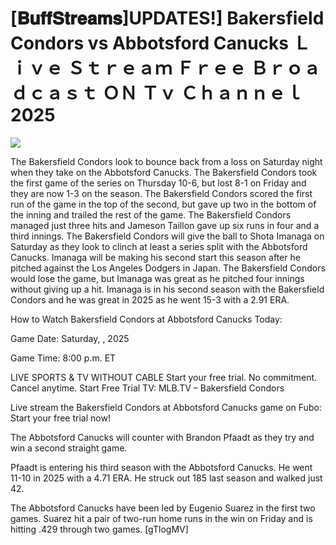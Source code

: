 # [𝐁𝐮𝐟𝐟𝐒𝐭𝐫𝐞𝐚𝐦𝐬]UPDATES!] Bakersfield Condors vs Abbotsford Canucks Ｌｉｖｅ Ｓｔｒｅａｍ Ｆｒｅｅ Ｂｒｏａｄｃａｓｔ ＯＮ Ｔｖ Ｃｈａｎｎｅｌ  2025  
  
  
[![](https://i.imgur.com/qSNzIqt.png)](https://movie.rssnews.media/xVatbQBw.php)  
  
The Bakersfield Condors look to bounce back from a loss on Saturday night when they take on the Abbotsford Canucks. The Bakersfield Condors took the first game of the series on Thursday 10-6, but lost 8-1 on Friday and they are now 1-3 on the season. The Bakersfield Condors scored the first run of the game in the top of the second, but gave up two in the bottom of the inning and trailed the rest of the game. The Bakersfield Condors managed just three hits and Jameson Taillon gave up six runs in four and a third innings. The Bakersfield Condors will give the ball to Shota Imanaga on Saturday as they look to clinch at least a series split with the Abbotsford Canucks. Imanaga will be making his second start this season after he pitched against the Los Angeles Dodgers in Japan. The Bakersfield Condors would lose the game, but Imanaga was great as he pitched four innings without giving up a hit. Imanaga is in his second season with the Bakersfield Condors and he was great in 2025 as he went 15-3 with a 2.91 ERA.

How to Watch Bakersfield Condors at Abbotsford Canucks Today:

Game Date: Saturday, , 2025

Game Time: 8:00 p.m. ET

LIVE SPORTS & TV WITHOUT CABLE
Start your free trial. No commitment. Cancel anytime.
Start Free Trial
TV: MLB.TV – Bakersfield Condors

Live stream the Bakersfield Condors at Abbotsford Canucks game on Fubo: Start your free trial now!

The Abbotsford Canucks will counter with Brandon Pfaadt as they try and win a second straight game.

Pfaadt is entering his third season with the Abbotsford Canucks. He went 11-10 in 2025 with a 4.71 ERA. He struck out 185 last season and walked just 42.

The Abbotsford Canucks have been led by Eugenio Suarez in the first two games. Suarez hit a pair of two-run home runs in the win on Friday and is hitting .429 through two games. [gTlogMV]